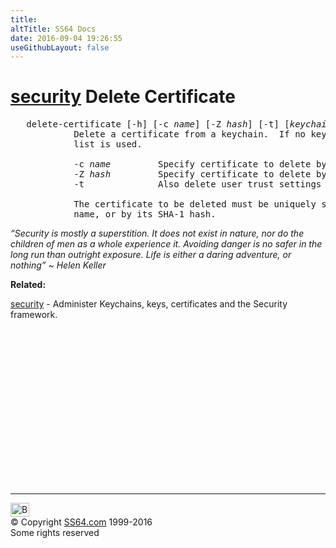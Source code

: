 ```yaml
---
title:
altTitle: SS64 Docs
date: 2016-09-04 19:26:55
useGithubLayout: false
---
```

<!-- #BeginLibraryItem "/Library/head_osx.lbi" --><!-- #EndLibraryItem --><h1><a href="security.html">security</a> Delete Certificate</h1> 
<pre>   delete-certificate [-h] [-c <i>name</i>] [-Z <i>hash</i>] [-t] [<i>keychain</i>...]
            Delete a certificate from a keychain.  If no keychain arguments are provided, the default search
            list is used.

            -c <i>name</i>         Specify certificate to delete by its common name
            -Z <i>hash</i>         Specify certificate to delete by its SHA-1 hash
            -t              Also delete user trust settings for this certificate

            The certificate to be deleted must be uniquely specified either by a string found in its common
            name, or by its SHA-1 hash.</pre>
<p class="quote"><i>“Security is mostly a superstition. It does not exist in nature, nor do the children of men as a whole experience it. Avoiding danger is no safer in the long run than outright exposure. Life is either a daring adventure, or nothing” ~ Helen Keller</i></p>
<p><b>Related:</b></p>
<p><a href="security.html">security</a> - Administer Keychains, keys, certificates and the Security framework.</p><!-- #BeginLibraryItem "/Library/foot_osx.lbi" --><p>
<!-- OSX300 -->
<ins class="adsbygoogle" style="display:inline-block;width:300px;height:250px" data-ad-client="ca-pub-6140977852749469" data-ad-slot="1823340303"></ins>
<script>
(adsbygoogle = window.adsbygoogle || []).push({});
</script></p>
<hr>
<div id="bl" class="footer"><a href="security-delete-cert.html#"><img src="../images/top.png" width="30" height="22" alt="Back to the Top"></a></div>
<div id="br" class="footer, tagline">© Copyright <a href="http://ss64.com/">SS64.com</a> 1999-2016<br>
Some rights reserved</div><!-- #EndLibraryItem -->
